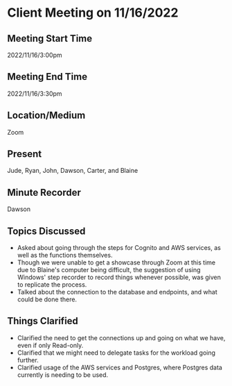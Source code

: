 # Client Meeting on 11/16/2022

## Meeting Start Time
2022/11/16/3:00pm

## Meeting End Time
2022/11/16/3:30pm

## Location/Medium
Zoom

## Present
Jude, Ryan, John, Dawson, Carter, and Blaine

## Minute Recorder
Dawson

## Topics Discussed
- Asked about going through the steps for Cognito and AWS services, as well as the functions themselves.
- Though we were unable to get a showcase through Zoom at this time due to Blaine's computer being difficult,
the suggestion of using Windows' step recorder to record things whenever possible, was given to replicate the process.
- Talked about the connection to the database and endpoints, and what could be done there.

## Things Clarified
- Clarified the need to get the connections up and going on what we have, even if only Read-only.
- Clarified that we might need to delegate tasks for the workload going further.
- Clarified usage of the AWS services and Postgres, where Postgres data currently is needing to be used.
